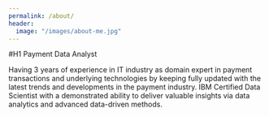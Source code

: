 ```yaml
---
permalink: /about/
header: 
  image: "/images/about-me.jpg"
---
```

#H1 Payment Data Analyst

Having 3 years of experience in IT industry as domain expert in payment transactions and underlying technologies by keeping fully updated with the latest trends and developments in the payment industry. IBM Certified Data Scientist with a demonstrated ability to deliver valuable insights via data analytics and advanced data-driven methods.

